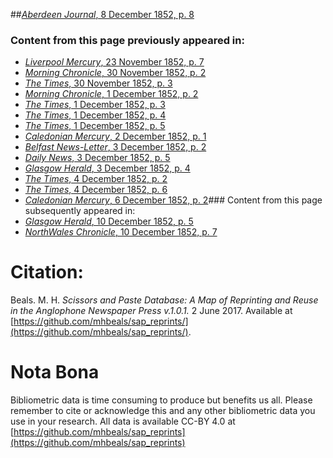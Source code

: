 ##[*Aberdeen Journal*, 8 December 1852, p. 8](https://mhbeals.github.io/sap_html/Aberdeen-Journal/Aberdeen-Journal-8-December-1852-p-8)

### Content from this page previously appeared in:
+ [*Liverpool Mercury*, 23 November 1852, p. 7](https://mhbeals.github.io/sap_html/Liverpool-Mercury/Liverpool-Mercury-23-November-1852-p-7)
+ [*Morning Chronicle*, 30 November 1852, p. 2](https://mhbeals.github.io/sap_html/Morning-Chronicle/Morning-Chronicle-30-November-1852-p-2)
+ [*The Times*, 30 November 1852, p. 3](https://mhbeals.github.io/sap_html/The-Times/The-Times-30-November-1852-p-3)
+ [*Morning Chronicle*, 1 December 1852, p. 2](https://mhbeals.github.io/sap_html/Morning-Chronicle/Morning-Chronicle-1-December-1852-p-2)
+ [*The Times*, 1 December 1852, p. 3](https://mhbeals.github.io/sap_html/The-Times/The-Times-1-December-1852-p-3)
+ [*The Times*, 1 December 1852, p. 4](https://mhbeals.github.io/sap_html/The-Times/The-Times-1-December-1852-p-4)
+ [*The Times*, 1 December 1852, p. 5](https://mhbeals.github.io/sap_html/The-Times/The-Times-1-December-1852-p-5)
+ [*Caledonian Mercury*, 2 December 1852, p. 1](https://mhbeals.github.io/sap_html/Caledonian-Mercury/Caledonian-Mercury-2-December-1852-p-1)
+ [*Belfast News-Letter*, 3 December 1852, p. 2](https://mhbeals.github.io/sap_html/Belfast-News-Letter/Belfast-News-Letter-3-December-1852-p-2)
+ [*Daily News*, 3 December 1852, p. 5](https://mhbeals.github.io/sap_html/Daily-News/Daily-News-3-December-1852-p-5)
+ [*Glasgow Herald*, 3 December 1852, p. 4](https://mhbeals.github.io/sap_html/Glasgow-Herald/Glasgow-Herald-3-December-1852-p-4)
+ [*The Times*, 4 December 1852, p. 2](https://mhbeals.github.io/sap_html/The-Times/The-Times-4-December-1852-p-2)
+ [*The Times*, 4 December 1852, p. 6](https://mhbeals.github.io/sap_html/The-Times/The-Times-4-December-1852-p-6)
+ [*Caledonian Mercury*, 6 December 1852, p. 2](https://mhbeals.github.io/sap_html/Caledonian-Mercury/Caledonian-Mercury-6-December-1852-p-2)### Content from this page subsequently appeared in:
+ [*Glasgow Herald*, 10 December 1852, p. 5](https://mhbeals.github.io/sap_html/Glasgow-Herald/Glasgow-Herald-10-December-1852-p-5)
+ [*NorthWales Chronicle*, 10 December 1852, p. 7](https://mhbeals.github.io/sap_html/NorthWales-Chronicle/NorthWales-Chronicle-10-December-1852-p-7)
                    
# Citation: 

Beals. M. H. *Scissors and Paste Database: A Map of Reprinting and Reuse in the Anglophone Newspaper Press v.1.0.1.* 2 June 2017. Available at [https://github.com/mhbeals/sap_reprints/](https://github.com/mhbeals/sap_reprints/). 
                    
# Nota Bona

Bibliometric data is time consuming to produce but benefits us all. Please remember to cite or acknowledge this and any other bibliometric data you use in your research. All data is available CC-BY 4.0 at [https://github.com/mhbeals/sap_reprints](https://github.com/mhbeals/sap_reprints)